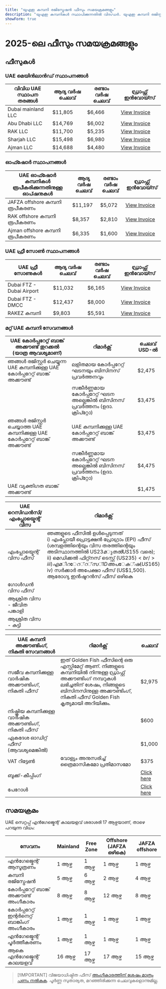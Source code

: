 ```yaml
---
title: "യുഎഇ കമ്പനി രജിസ്ട്രേഷൻ ഫീസും സമയക്രമങ്ങളും"
description: "യുഎഇ കമ്പനികൾ സ്ഥാപിക്കുന്നതിൽ വിദഗ്ധർ. യുഎഇ കമ്പനി രജിസ്റ്റർ ചെയ്യുന്നതിനുള്ള ഫീസും ബിസിനസ് സ്ഥാപിക്കുന്നതിനുള്ള പ്രതീക്ഷിത സമയക്രമവും."
showForm: true
---
```


# 2025-ലെ ഫീസും സമയക്രമങ്ങളും

## ഫീസുകൾ

### UAE മെയിൻലാൻഡ് സ്ഥാപനങ്ങൾ

| വിവിധ UAE സ്ഥാപന തരങ്ങൾ | ആദ്യ വർഷ ചെലവ് | രണ്ടാം വർഷ ചെലവ് | ഡ്രാഫ്റ്റ് ഇൻവോയ്സ് |
| -------------------------- | ----------- | ----------- | ---------------------------------------------------------------------------------------------------------------- |
| Dubai mainland LLC | $11,805 | $6,466 | [View Invoice](https://docs.google.com/document/d/17zrplxsKNhqfC8AGuqbiAzR_1QXutglx_zeaSEys7-E/edit?usp=sharing) |
| Abu Dhabi LLC | $14,769 | $6,002 | [View Invoice](/resources/contacts) |
| RAK LLC | $11,700 | $5,235 | [View Invoice](/resources/contacts) |
| Sharjah LLC | $15,498 | $6,980 | [View Invoice](/resources/contacts) |
| Ajman LLC | $14,688 | $4,480 | [View Invoice](/resources/contacts) |

### ഓഫ്ഷോർ സ്ഥാപനങ്ങൾ

| UAE ഓഫ്ഷോർ കമ്പനികൾ രൂപീകരിക്കുന്നതിനുള്ള ഓപ്ഷനുകൾ | ആദ്യ വർഷ ചെലവ് | രണ്ടാം വർഷ ചെലവ് | ഡ്രാഫ്റ്റ് ഇൻവോയ്സ് |
| ------------------------------------------ | ----------- | ----------- | ----------------------------------- |
| JAFZA offshore കമ്പനി രൂപീകരണം | $11,197 | $5,072 | [View Invoice](/resources/contacts) |
| RAK offshore കമ്പനി രൂപീകരണം | $8,357 | $2,810 | [View Invoice](/resources/contacts) |
| Ajman offshore കമ്പനി രൂപീകരണം | $6,335 | $1,600 | [View Invoice](/resources/contacts) |

### UAE ഫ്രീ സോൺ സ്ഥാപനങ്ങൾ

| UAE ഫ്രീ സോണുകൾ | ആദ്യ വർഷ ചെലവ് | രണ്ടാം വർഷ ചെലവ് | ഡ്രാഫ്റ്റ് ഇൻവോയ്സ് |
| ------------------------- | ----------- | ----------- | ----------------------------------- |
| Dubai FTZ - Dubai Airport | $11,032 | $6,165 | [View Invoice](/resources/contacts) |
| Dubai FTZ - DMCC | $12,437 | $8,000 | [View Invoice](/resources/contacts) |
| RAKEZ കമ്പനി | $9,803 | $5,591 | [View Invoice](/resources/contacts) |

### മറ്റ് UAE കമ്പനി സേവനങ്ങൾ

| UAE കോർപ്പറേറ്റ് ബാങ്ക് അക്കൗണ്ട് തുറക്കൽ (യാത്ര ആവശ്യമാണ്) | റിമാർക്സ് | ചെലവ് USD-ൽ |
| --------------------------------------------------------------- | -------------------------------------------------------------- | ----------- |
| ഞങ്ങൾ രജിസ്റ്റർ ചെയ്യുന്ന UAE കമ്പനിക്കുള്ള UAE കോർപ്പറേറ്റ് ബാങ്ക് അക്കൗണ്ട് | ലളിതമായ കോർപ്പറേറ്റ് ഘടനയും ബിസിനസ് പ്രവർത്തനവും | $2,475 |
| | സങ്കീർണ്ണമായ കോർപ്പറേറ്റ് ഘടന അല്ലെങ്കിൽ ബിസിനസ് പ്രവർത്തനം (ഉദാ. ക്രിപ്റ്റോ) | $3,475 |
| ഞങ്ങൾ രജിസ്റ്റർ ചെയ്യാത്ത UAE കമ്പനിക്കുള്ള UAE കോർപ്പറേറ്റ് ബാങ്ക് അക്കൗണ്ട് | UAE കമ്പനിക്കുള്ള UAE കോർപ്പറേറ്റ് ബാങ്ക് അക്കൗണ്ട് | $3,475 |
| | സങ്കീർണ്ണമായ കോർപ്പറേറ്റ് ഘടന അല്ലെങ്കിൽ ബിസിനസ് പ്രവർത്തനം (ഉദാ. ക്രിപ്റ്റോ) | $4,475 |
| UAE വ്യക്തിഗത ബാങ്ക് അക്കൗണ്ട് | | $1,475 |

| UAE റെസിഡൻസി/എംപ്ലോയ്മെന്റ് വിസ | റിമാർക്സ് | ചെലവ് |
| ----------------------------- | -------------------------------------------------------------------------------------------------------------------------------------------------------------------------------------------------------------------------------------------------------------------------------------------------- | ------ |
| എംപ്ലോയ്മെന്റ് വിസ ഫീസ് | ഞങ്ങളുടെ ഫീസിൽ ഉൾപ്പെടുന്നത്<br/>i) എംപ്ലോയീ പ്രൊട്ടക്ഷൻ പ്രോഗ്രാം (EPI) ഫീസ് (ശമ്പളത്തിന്റെയും വിസ തരത്തിന്റെയും അടിസ്ഥാനത്തിൽ US$23 മുതൽ US$155 വരെ);<br/>ii) മെഡിക്കൽ ഫിറ്റ്നസ് ടെസ്റ്റ് (US$235)<br/>iii) എമിറേറ്റ്സ് ID അപേക്ഷ (US$165)<br/>iv) സർക്കാർ അപേക്ഷാ ഫീസ് (US$1,500). ആരോഗ്യ ഇൻഷുറൻസ് ഫീസ് ഒഴികെ | $2,475 |
| ഗോൾഡൻ വിസ ഫീസ് | | $3,975 |
| ആശ്രിത വിസ - ജീവിത പങ്കാളി | | $1,475 |
| ആശ്രിത വിസ - കുട്ടി | | $975 |

| UAE കമ്പനി അക്കൗണ്ടിംഗ്, നികുതി സേവനങ്ങൾ | റിമാർക്സ് | ചെലവ് |
| ---------------------------------------------------- | ---------------------------------------------------------------------------------------------------------------------------------------------------------------------------------------------------- | --------------- |
| സജീവ കമ്പനിക്കുള്ള വാർഷിക അക്കൗണ്ടിംഗ്, നികുതി ഫീസ് | ഇത് Golden Fish ഫീസിന്റെ ഒരു എസ്റ്റിമേറ്റ് ആണ്. നിങ്ങളുടെ കമ്പനിയിൽ നിന്നുള്ള ഡ്രാഫ്റ്റ് അക്കൗണ്ടിംഗ് നമ്പറുകൾ ലഭിച്ചതിന് ശേഷം, നിങ്ങളുടെ ബിസിനസിനുള്ള അക്കൗണ്ടിംഗ്, നികുതി ഫീസ് Golden Fish കൃത്യമായി അറിയിക്കും. | $2,975 |
| നിഷ്ക്രിയ കമ്പനിക്കുള്ള വാർഷിക അക്കൗണ്ടിംഗ്, നികുതി ഫീസ് | | $600 |
| ഏകദേശ ഓഡിറ്റ് ഫീസ് (ആവശ്യമെങ്കിൽ) | | $1,000 |
| VAT റിട്ടേൺ | വോള്യം അനുസരിച്ച് ത്രൈമാസികമോ പ്രതിമാസമോ | $375 |
| ബുക്ക്-കീപ്പിംഗ് | | [Click here](#) |
| പേറോൾ | | [Click here](#) |

## സമയക്രമം

UAE സെറ്റപ്പ് എൻഗേജ്മെന്റ് കാലയളവ് ശരാശരി 17 ആഴ്ചയാണ്, താഴെ പറയുന്ന വിധം:

| സേവനം                             | Mainland | Free Zone | Offshore (JAFZA ഒഴികെ) | JAFZA offshore |
| ----------------------------------- | -------- | --------- | ----------------------- | -------------- |
| എൻഗേജ്മെന്റ് ആസൂത്രണം                | 1 ആഴ്ച   | 1 ആഴ്ച    | 1 ആഴ്ച                  | 1 ആഴ്ച         |
| കമ്പനി രജിസ്ട്രേഷൻ               | 5 ആഴ്ച  | 6 ആഴ്ച   | 2 ആഴ്ച                 | 4 ആഴ്ച        |
| കോർപ്പറേറ്റ് ബാങ്ക് അക്കൗണ്ട് അംഗീകാരം     | 8 ആഴ്ച  | 8 ആഴ്ച   | 12 ആഴ്ച               | 8 ആഴ്ച        |
| കോർപ്പറേറ്റ് ഇന്റർനെറ്റ് ബാങ്കിംഗ് അംഗീകാരം | 1 ആഴ്ച   | 1 ആഴ്ച    | 1 ആഴ്ച                  | 1 ആഴ്ച         |
| എൻഗേജ്മെന്റ് പൂർത്തീകരണം               | 1 ആഴ്ച   | 1 ആഴ്ച    | 1 ആഴ്ച                  | 1 ആഴ്ച         |
| ആകെ എൻഗേജ്മെന്റ് കാലയളവ്             | 16 ആഴ്ച | 17 ആഴ്ച  | 17 ആഴ്ച                | 15 ആഴ്ച       |

> [!IMPORTANT] വിജയാധിഷ്ഠിത ഫീസ്
> [അംഗീകാരത്തിന് ശേഷം മാത്രം പണം നൽകുക](../benefits/success-based-fees.md). പൂർണ്ണ സുതാര്യത, മറഞ്ഞിരിക്കുന്ന ചെലവുകളൊന്നുമില്ല.